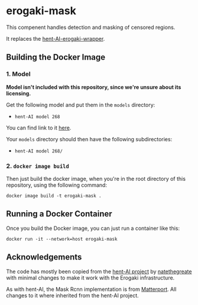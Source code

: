 # erogaki-mask
This compenent handles detection and masking of censored regions.

It replaces the [hent-AI-erogaki-wrapper](https://github.com/erogaki-dev/hent-AI-erogaki-wrapper).

## Building the Docker Image

### 1. Model

**Model isn't included with this repository, since we're unsure about its licensing.**

Get the following model and put them in the `models` directory:

- `hent-AI model 268`

You can find link to it [here](https://github.com/erogaki-dev/hent-AI/blob/master/README.md#the-model).

Your `models` directory should then have the following subdirectories:

- `hent-AI model 268/`

### 2. `docker image build`

Then just build the docker image, when you're in the root directory of this repository, using the following command:

```
docker image build -t erogaki-mask .
```

## Running a Docker Container

Once you build the Docker image, you can just run a container like this:

```
docker run -it --network=host erogaki-mask
```

## Acknowledgements
The code has mostly been copied from the [hent-AI project](https://github.com/natethegreate/hent-AI) by [natethegreate](https://github.com/natethegreate) with minimal changes to make it work with the Erogaki infrastructure.

As with hent-AI, the Mask Rcnn implementation is from [Matterport](https://github.com/matterport/Mask_RCNN). All changes to it where inherited from the hent-AI project.
